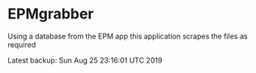 # EPMgrabber
Using a database from the EPM app this application scrapes the files as required


Latest backup: Sun Aug 25 23:16:01 UTC 2019
